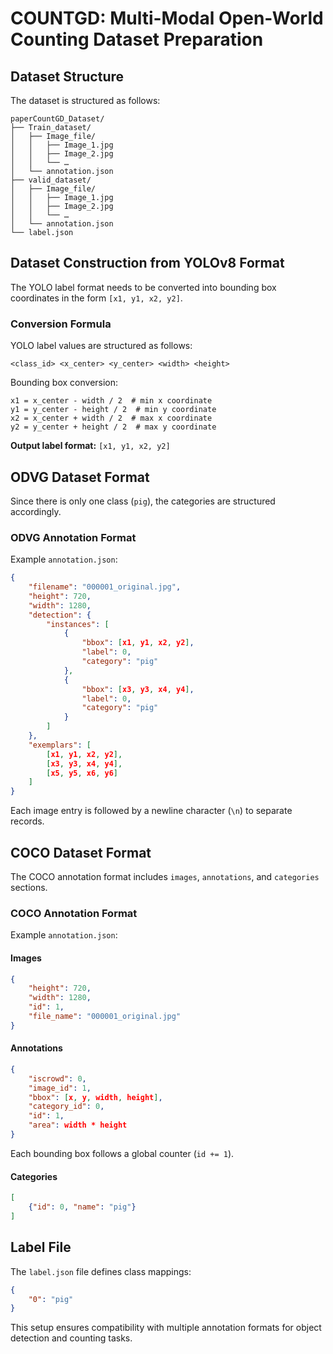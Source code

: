 # COUNTGD: Multi-Modal Open-World Counting Dataset Preparation

## Dataset Structure
The dataset is structured as follows:

```
paperCountGD_Dataset/
├── Train_dataset/
│   ├── Image_file/
│   │   ├── Image_1.jpg
│   │   ├── Image_2.jpg
│   │   └── …
│   └── annotation.json
├── valid_dataset/
│   ├── Image_file/
│   │   ├── Image_1.jpg
│   │   ├── Image_2.jpg
│   │   └── …
│   └── annotation.json
└── label.json
```

## Dataset Construction from YOLOv8 Format
The YOLO label format needs to be converted into bounding box coordinates in the form `[x1, y1, x2, y2]`.

### Conversion Formula
YOLO label values are structured as follows:
```
<class_id> <x_center> <y_center> <width> <height>
```

Bounding box conversion:
```
x1 = x_center - width / 2  # min x coordinate
y1 = y_center - height / 2  # min y coordinate
x2 = x_center + width / 2  # max x coordinate
y2 = y_center + height / 2  # max y coordinate
```

**Output label format:** `[x1, y1, x2, y2]`

## ODVG Dataset Format
Since there is only one class (`pig`), the categories are structured accordingly.

### ODVG Annotation Format
Example `annotation.json`:
```json
{
    "filename": "000001_original.jpg",
    "height": 720,
    "width": 1280,
    "detection": {
        "instances": [
            {
                "bbox": [x1, y1, x2, y2],
                "label": 0,
                "category": "pig"
            },
            {
                "bbox": [x3, y3, x4, y4],
                "label": 0,
                "category": "pig"
            }
        ]
    },
    "exemplars": [
        [x1, y1, x2, y2],
        [x3, y3, x4, y4],
        [x5, y5, x6, y6]
    ]
}
```

Each image entry is followed by a newline character (`\n`) to separate records.

## COCO Dataset Format
The COCO annotation format includes `images`, `annotations`, and `categories` sections.

### COCO Annotation Format
Example `annotation.json`:

#### Images
```json
{
    "height": 720,
    "width": 1280,
    "id": 1,
    "file_name": "000001_original.jpg"
}
```

#### Annotations
```json
{
    "iscrowd": 0,
    "image_id": 1,
    "bbox": [x, y, width, height],  
    "category_id": 0,
    "id": 1,  
    "area": width * height
}
```
Each bounding box follows a global counter (`id += 1`).

#### Categories
```json
[
    {"id": 0, "name": "pig"}
]
```

## Label File
The `label.json` file defines class mappings:
```json
{
    "0": "pig"
}
```

This setup ensures compatibility with multiple annotation formats for object detection and counting tasks.

